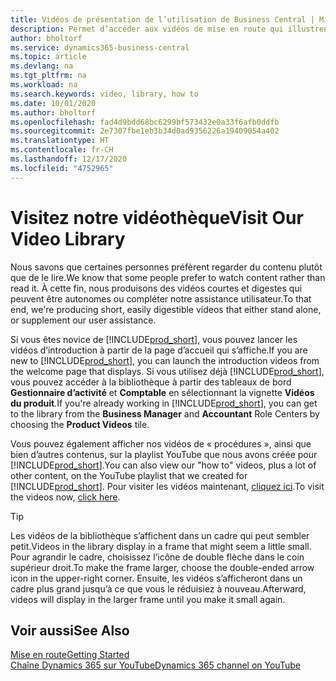 ```yaml
---
title: Vidéos de présentation de l’utilisation de Business Central | Microsoft Docs
description: Permet d’accéder aux vidéos de mise en route qui illustrent comment effectuer des tâches courantes.
author: bholtorf
ms.service: dynamics365-business-central
ms.topic: article
ms.devlang: na
ms.tgt_pltfrm: na
ms.workload: na
ms.search.keywords: video, library, how to
ms.date: 10/01/2020
ms.author: bholtorf
ms.openlocfilehash: fad4d9bdd68bc6299bf573432e0a33f6afb0ddfb
ms.sourcegitcommit: 2e7307fbe1eb3b34d0ad9356226a19409054a402
ms.translationtype: HT
ms.contentlocale: fr-CH
ms.lasthandoff: 12/17/2020
ms.locfileid: "4752965"
---
```

# <a name="visit-our-video-library"></a><span data-ttu-id="a3d53-103">Visitez notre vidéothèque</span><span class="sxs-lookup"><span data-stu-id="a3d53-103">Visit Our Video Library</span></span>

<span data-ttu-id="a3d53-104">Nous savons que certaines personnes préfèrent regarder du contenu plutôt que de le lire.</span><span class="sxs-lookup"><span data-stu-id="a3d53-104">We know that some people prefer to watch content rather than read it.</span></span> <span data-ttu-id="a3d53-105">À cette fin, nous produisons des vidéos courtes et digestes qui peuvent être autonomes ou compléter notre assistance utilisateur.</span><span class="sxs-lookup"><span data-stu-id="a3d53-105">To that end, we're producing short, easily digestible videos that either stand alone, or supplement our user assistance.</span></span>  

<span data-ttu-id="a3d53-106">Si vous êtes novice de [!INCLUDE[prod_short](includes/prod_short.md)], vous pouvez lancer les vidéos d’introduction à partir de la page d’accueil qui s’affiche.</span><span class="sxs-lookup"><span data-stu-id="a3d53-106">If you are new to [!INCLUDE[prod_short](includes/prod_short.md)], you can launch the introduction videos from the welcome page that displays.</span></span> <span data-ttu-id="a3d53-107">Si vous utilisez déjà [!INCLUDE[prod_short](includes/prod_short.md)], vous pouvez accéder à la bibliothèque à partir des tableaux de bord **Gestionnaire d’activité** et **Comptable** en sélectionnant la vignette **Vidéos du produit**.</span><span class="sxs-lookup"><span data-stu-id="a3d53-107">If you're already working in [!INCLUDE[prod_short](includes/prod_short.md)], you can get to the library from the **Business Manager** and **Accountant** Role Centers by choosing the **Product Videos** tile.</span></span>  

<span data-ttu-id="a3d53-108">Vous pouvez également afficher nos vidéos de « procédures », ainsi que bien d’autres contenus, sur la playlist YouTube que nous avons créée pour [!INCLUDE[prod_short](includes/prod_short.md)].</span><span class="sxs-lookup"><span data-stu-id="a3d53-108">You can also view our "how to" videos, plus a lot of other content, on the YouTube playlist that we created for [!INCLUDE[prod_short](includes/prod_short.md)].</span></span> <span data-ttu-id="a3d53-109">Pour visiter les vidéos maintenant, [cliquez ici](https://go.microsoft.com/fwlink/?linkid=851533).</span><span class="sxs-lookup"><span data-stu-id="a3d53-109">To visit the videos now, [click here](https://go.microsoft.com/fwlink/?linkid=851533).</span></span>

> [!Tip]  
> <span data-ttu-id="a3d53-110">Les vidéos de la bibliothèque s’affichent dans un cadre qui peut sembler petit.</span><span class="sxs-lookup"><span data-stu-id="a3d53-110">Videos in the library display in a frame that might seem a little small.</span></span> <span data-ttu-id="a3d53-111">Pour agrandir le cadre, choisissez l’icône de double flèche dans le coin supérieur droit.</span><span class="sxs-lookup"><span data-stu-id="a3d53-111">To make the frame larger, choose the double-ended arrow icon in the upper-right corner.</span></span> <span data-ttu-id="a3d53-112">Ensuite, les vidéos s’afficheront dans un cadre plus grand jusqu’à ce que vous le réduisiez à nouveau.</span><span class="sxs-lookup"><span data-stu-id="a3d53-112">Afterward, videos will display in the larger frame until you make it small again.</span></span>

## <a name="see-also"></a><span data-ttu-id="a3d53-113">Voir aussi</span><span class="sxs-lookup"><span data-stu-id="a3d53-113">See Also</span></span>

[<span data-ttu-id="a3d53-114">Mise en route</span><span class="sxs-lookup"><span data-stu-id="a3d53-114">Getting Started</span></span>](product-get-started.md)  
[<span data-ttu-id="a3d53-115">Chaîne Dynamics 365 sur YouTube</span><span class="sxs-lookup"><span data-stu-id="a3d53-115">Dynamics 365 channel on YouTube</span></span>](https://www.youtube.com/channel/UCJGCg4rB3QSs8y_1FquelBQ)  
